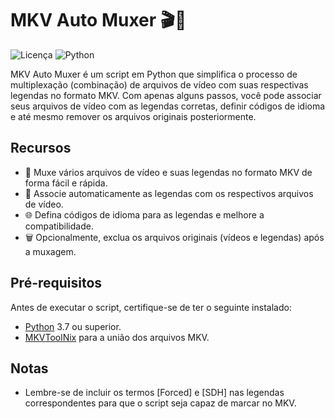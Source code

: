 # MKV Auto Muxer 🎬🍿

![Licença](https://img.shields.io/badge/Licen%C3%A7a-MIT-green.svg)
![Python](https://img.shields.io/badge/Python-3.7%2B-blue.svg)

MKV Auto Muxer é um script em Python que simplifica o processo de multiplexação (combinação) de arquivos de vídeo com suas respectivas legendas no formato MKV. Com apenas alguns passos, você pode associar seus arquivos de vídeo com as legendas corretas, definir códigos de idioma e até mesmo remover os arquivos originais posteriormente.

## Recursos

- 🎥 Muxe vários arquivos de vídeo e suas legendas no formato MKV de forma fácil e rápida.
- 📜 Associe automaticamente as legendas com os respectivos arquivos de vídeo.
- 🌐 Defina códigos de idioma para as legendas e melhore a compatibilidade.
- 🗑️ Opcionalmente, exclua os arquivos originais (vídeos e legendas) após a muxagem.

## Pré-requisitos

Antes de executar o script, certifique-se de ter o seguinte instalado:

- [Python](https://www.python.org/) 3.7 ou superior.
- [MKVToolNix](https://mkvtoolnix.download/) para a união dos arquivos MKV.

## Notas

- Lembre-se de incluir os termos [Forced] e [SDH] nas legendas correspondentes para que o script seja capaz de marcar no MKV.
